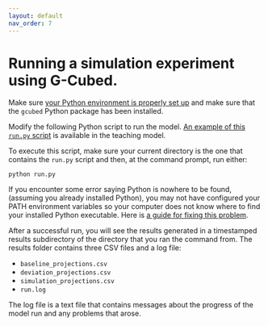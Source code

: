 ```yaml
---
layout: default
nav_order: 7
---
```

# Running a simulation experiment using G-Cubed.

Make sure [your Python environment is properly set up](environment_setup.md) and make sure that the `gcubed` Python package has been installed.

Modify the following Python script to run the model. [An example of this `run.py` script](../model/python/run.py) is available in the teaching model.

To execute this script, make sure your current directory is the one that contains the `run.py` script and then,
at the command prompt, run either:

```
python run.py
```

If you encounter some error saying Python is nowhere to be found, (assuming you already installed Python), you may not have configured your PATH environment variables so your computer does not know where to find your installed Python executable. Here is [a guide for fixing this problem](https://stackoverflow.com/questions/6318156/adding-python-to-path-on-windows).

After a successful run, you will see the results generated in a timestamped results subdirectory of the directory that you ran the command from. The results folder contains three CSV files and a log file:

* `baseline_projections.csv` 
* `deviation_projections.csv`
* `simulation_projections.csv`
* `run.log`

The log file is a text file that contains messages about the progress of the model run and any problems that arose.
